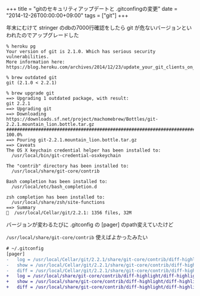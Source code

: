 +++
title = "gitのセキュリティアップデートと .gitconfingの変更"
date = "2014-12-26T00:00:00+09:00"
tags = ["git"]
+++

年末にむけて stringer のdbの7000行確認をしたら git が危ないバージョンといわれたのでアップグレードした

```
% heroku pg
Your version of git is 2.1.0. Which has serious security vulnerabilities.
More information here: https://blog.heroku.com/archives/2014/12/23/update_your_git_clients_on_windows_and_os_x

% brew outdated git
git (2.1.0 < 2.2.1)

% brew upgrade git
==> Upgrading 1 outdated package, with result:
git 2.2.1
==> Upgrading git
==> Downloading https://downloads.sf.net/project/machomebrew/Bottles/git-2.2.1.mountain_lion.bottle.tar.gz
######################################################################## 100.0%
==> Pouring git-2.2.1.mountain_lion.bottle.tar.gz
==> Caveats
The OS X keychain credential helper has been installed to:
  /usr/local/bin/git-credential-osxkeychain

The "contrib" directory has been installed to:
  /usr/local/share/git-core/contrib

Bash completion has been installed to:
  /usr/local/etc/bash_completion.d

zsh completion has been installed to:
  /usr/local/share/zsh/site-functions
==> Summary
🍺  /usr/local/Cellar/git/2.2.1: 1356 files, 32M
```

バージョンが変わるたびに .gitconfig の [pager] のpath変えていたけど

 `/usr/local/share/git-core/contrib` 使えばよかったみたい

```diff
# ~/.gitconfig
[pager]
-   log = /usr/local/Cellar/git/2.2.1/share/git-core/contrib/diff-highlight/diff-highlight | less
-   show = /usr/local/Cellar/git/2.2.1/share/git-core/contrib/diff-highlight/diff-highlight | less
-   diff = /usr/local/Cellar/git/2.2.1/share/git-core/contrib/diff-highlight/diff-highlight | less
+   log = /usr/local/share/git-core/contrib/diff-highlight/diff-highlight | less
+   show = /usr/local/share/git-core/contrib/diff-highlight/diff-highlight | less
+   diff = /usr/local/share/git-core/contrib/diff-highlight/diff-highlight | less
```

